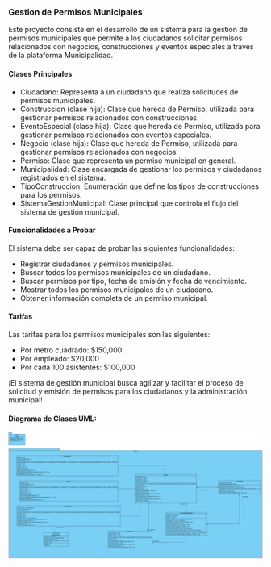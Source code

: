 ### Gestion de Permisos Municipales
Este proyecto consiste en el desarrollo de un sistema para la gestión de permisos municipales que permite a los ciudadanos solicitar permisos relacionados con negocios, construcciones y eventos especiales a través de la plataforma Municipalidad.

#### Clases Principales
* Ciudadano: Representa a un ciudadano que realiza solicitudes de permisos municipales.
* Construccion (clase hija): Clase que hereda de Permiso, utilizada para gestionar permisos relacionados con construcciones.
* EventoEspecial (clase hija): Clase que hereda de Permiso, utilizada para gestionar permisos relacionados con eventos especiales.
* Negocio (clase hija): Clase que hereda de Permiso, utilizada para gestionar permisos relacionados con negocios.
* Permiso: Clase que representa un permiso municipal en general.
* Municipalidad: Clase encargada de gestionar los permisos y ciudadanos registrados en el sistema.
* TipoConstruccion: Enumeración que define los tipos de construcciones para los permisos.
* SistemaGestionMunicipal: Clase principal que controla el flujo del sistema de gestión municipal.
#### Funcionalidades a Probar
El sistema debe ser capaz de probar las siguientes funcionalidades:

* Registrar ciudadanos y permisos municipales.
* Buscar todos los permisos municipales de un ciudadano.
* Buscar permisos por tipo, fecha de emisión y fecha de vencimiento.
* Mostrar todos los permisos municipales de un ciudadano.
* Obtener información completa de un permiso municipal.
#### Tarifas
Las tarifas para los permisos municipales son las siguientes:

* Por metro cuadrado: $150,000
* Por empleado: $20,000
* Por cada 100 asistentes: $100,000

¡El sistema de gestión municipal busca agilizar y facilitar el proceso de solicitud y emisión de permisos para los ciudadanos y la administración municipal!

#### Diagrama de Clases UML:
![GestionPermisosMunicipales.png](GestionPermisosMunicipales.png)